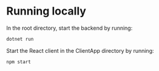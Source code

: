 
# Running locally

In the root directory, start the backend by running:
```bash
dotnet run
```
Start the React client in the ClientApp directory by running:
```bash
npm start
```
